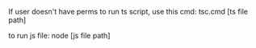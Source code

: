 If user doesn't have perms to run ts script, use this cmd:
tsc.cmd [ts file path]

to run js file:
node [js file path]